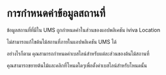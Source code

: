 # การกำหนดค่าข้อมูลสถานที่

ข้อมูลสถานที่ที่มีใน UMS ถูกกำหนดค่าในส่วนของแอปพลิเคชัน iviva Location

ไม่สามารถแก้ไขต้นไม้สถานที่ภายในแอปพลิเคชัน UMS ได้

อย่างไรก็ตาม คุณสามารถกำหนดค่าเบสไลน์สำหรับแต่ละส่วนของต้นไม้สถานที่

คุณสามารถขยายต้นไม้และคลิกที่โหนดใดๆเพื่อตั้งค่าเบสไลน์สำหรับโหนดนั้น